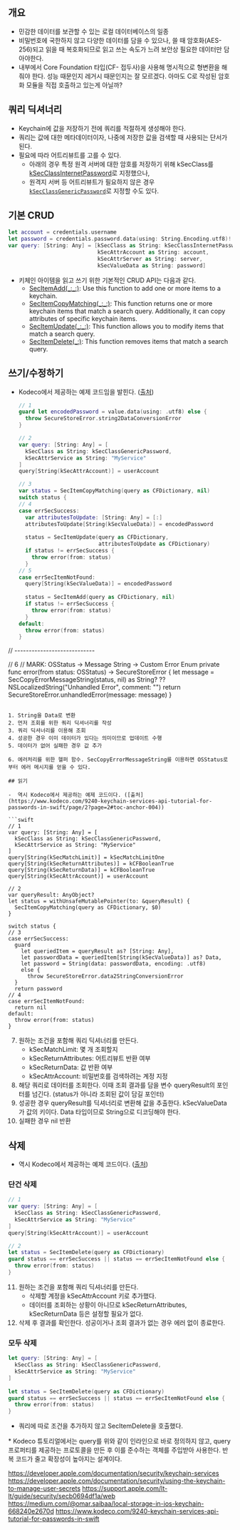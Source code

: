 
## 개요

- 민감한 데이터를 보관할 수 있는 로컬 데이터베이스의 일종
- 비밀번호에 국한하지 않고 다양한 데이터를 담을 수 있으나, 쓸 때 암호화(AES-256)되고 읽을 때 복호화되므로 읽고 쓰는 속도가 느려 보안상 필요한 데이터만 담아야한다.
- 내부에서 Core Foundation 타입(CF- 접두사)을 사용해 명시적으로 형변환을 해줘야 한다. 성능 때문인지 레거시 때문인지는 잘 모르겠다. 아마도 C로 작성된 암호화 모듈을 직접 호출하고 있는게 아닐까?

## 쿼리 딕셔너리

- Keychain에 값을 저장하기 전에 쿼리를 적절하게 생성해야 한다.
- 쿼리는 값에 대한 메타데이터이자, 나중에 저장한 값을 검색할 때 사용되는 단서가 된다.
- 필요에 따라 어트리뷰트를 고를 수 있다.
	- 아래의 경우 특정 원격 서버에 대한 암호를 저장하기 위해 kSecClass를 [kSecClassInternetPassword](https://developer.apple.com/documentation/security/ksecclassinternetpassword)로 지정했으나, 
	- 원격지 서버 등 어트리뷰트가 필요하지 않은 경우 [`kSecClassGenericPassword`](https://developer.apple.com/documentation/security/ksecclassgenericpassword)로 지정할 수도 있다.

## 기본 CRUD

```swift
let account = credentials.username
let password = credentials.password.data(using: String.Encoding.utf8)!
var query: [String: Any] = [kSecClass as String: kSecClassInternetPassword,
                            kSecAttrAccount as String: account,
                            kSecAttrServer as String: server,
                            kSecValueData as String: password]
```

- 키체인 아이템을 읽고 쓰기 위한 기본적인 CRUD API는 다음과 같다.
	- [SecItemAdd(\_:\_:)](https://developer.apple.com/documentation/security/1401659-secitemadd): Use this function to add one or more items to a keychain.
	- [SecItemCopyMatching(\_:\_:)](https://developer.apple.com/documentation/security/1398306-secitemcopymatching): This function returns one or more keychain items that match a search query. Additionally, it can copy attributes of specific keychain items.
	- [SecItemUpdate(\_:\_:)](https://developer.apple.com/documentation/security/1393617-secitemupdate): This function allows you to modify items that match a search query.
	- [SecItemDelete(\_:)](https://developer.apple.com/documentation/security/1395547-secitemdelete): This function removes items that match a search query.

## 쓰기/수정하기

-  Kodeco에서 제공하는 예제 코드임을 발힌다. ([출처](https://www.kodeco.com/9240-keychain-services-api-tutorial-for-passwords-in-swift/page/2?page=2#toc-anchor-004))

	```swift
	// 1
	guard let encodedPassword = value.data(using: .utf8) else {
	  throw SecureStoreError.string2DataConversionError
	}
	
	// 2
	var query: [String: Any] = [
	  kSecClass as String: kSecClassGenericPassword,
	  kSecAttrService as String: "MyService"
	]
	query[String(kSecAttrAccount)] = userAccount
	
	// 3
	var status = SecItemCopyMatching(query as CFDictionary, nil)
	switch status {
	// 4
	case errSecSuccess:
	  var attributesToUpdate: [String: Any] = [:]
	  attributesToUpdate[String(kSecValueData)] = encodedPassword
	  
	  status = SecItemUpdate(query as CFDictionary,
	                         attributesToUpdate as CFDictionary)
	  if status != errSecSuccess {
	    throw error(from: status)
	  }
	// 5
	case errSecItemNotFound:
	  query[String(kSecValueData)] = encodedPassword
	  
	  status = SecItemAdd(query as CFDictionary, nil)
	  if status != errSecSuccess {
	    throw error(from: status)
	  }
	default:
	  throw error(from: status)
	}
// ----------------------------

// 6
// MARK: OSStatus -> Message String -> Custom Error Enum
private func error(from status: OSStatus) -> SecureStoreError {
	let message = SecCopyErrorMessageString(status, nil) as String? ?? NSLocalizedString("Unhandled Error", comment: "")
	return SecureStoreError.unhandledError(message: message)
}
```

1. String을 Data로 변환
2. 먼저 조회를 위한 쿼리 딕셔너리를 작성
3. 쿼리 딕셔너리를 이용해 조회
4. 성공한 경우 이미 데이터가 있다는 의미이므로 업데이트 수행
5. 데이터가 없어 실패한 경우 값 추가

6. 에러처리를 위한 헬퍼 함수. SecCopyErrorMessageString를 이용하면 OSStatus로부터 에러 메시지를 얻을 수 있다.

## 읽기

-  역시 Kodeco에서 제공하는 예제 코드이다. ([출처](https://www.kodeco.com/9240-keychain-services-api-tutorial-for-passwords-in-swift/page/2?page=2#toc-anchor-004))

```swift
// 1
var query: [String: Any] = [
  kSecClass as String: kSecClassGenericPassword,
  kSecAttrService as String: "MyService"
]
query[String(kSecMatchLimit)] = kSecMatchLimitOne
query[String(kSecReturnAttributes)] = kCFBooleanTrue
query[String(kSecReturnData)] = kCFBooleanTrue
query[String(kSecAttrAccount)] = userAccount

// 2
var queryResult: AnyObject?
let status = withUnsafeMutablePointer(to: &queryResult) {
  SecItemCopyMatching(query as CFDictionary, $0)
}

switch status {
// 3
case errSecSuccess:
  guard 
    let queriedItem = queryResult as? [String: Any],
    let passwordData = queriedItem[String(kSecValueData)] as? Data,
    let password = String(data: passwordData, encoding: .utf8)
    else {
      throw SecureStoreError.data2StringConversionError
  }
  return password
// 4
case errSecItemNotFound:
  return nil
default:
  throw error(from: status)
}
```

7. 원하는 조건을 포함해 쿼리 딕셔너리를 만든다.
	- kSecMatchLimit: 몇 개 조회할지
	- kSecReturnAttributes: 어트리뷰트 반환 여부
	- kSecReturnData: 값 반환 여부
	- kSecAttrAccount: 비밀번호를 검색하려는 계정 지정
8. 해당 쿼리로 데이터를 조회한다. 이때 조회 결과를 담을 변수 queryResult의 포인터를 넘긴다. (status가 아니라 조회된 값이 담길 포인터)
9. 성공한 경우 queryResult를 딕셔너리로 변환해 값을 추출한다. kSecValueData가 값의 키이다. Data 타입이므로 String으로 디코딩해야 한다.
10. 실패한 경우 nil 반환

## 삭제

-  역시 Kodeco에서 제공하는 예제 코드이다. ([출처](https://www.kodeco.com/9240-keychain-services-api-tutorial-for-passwords-in-swift/page/2?page=2#toc-anchor-004))

### 단건 삭제

```swift
// 1
var query: [String: Any] = [
  kSecClass as String: kSecClassGenericPassword,
  kSecAttrService as String: "MyService"
]
query[String(kSecAttrAccount)] = userAccount

// 2
let status = SecItemDelete(query as CFDictionary)
guard status == errSecSuccess || status == errSecItemNotFound else {
  throw error(from: status)
}
```

11. 원하는 조건을 포함해 쿼리 딕셔너리를 만든다.
	- 삭제할 계정을 kSecAttrAccount 키로 추가했다.
	- 데이터를 조회하는 상황이 아니므로 kSecReturnAttributes, kSecReturnData 등은 설정할 필요가 없다.
12. 삭제 후 결과를 확인한다. 성공이거나 조회 결과가 없는 경우 에러 없이 종료한다.

### 모두 삭제

```swift
let query: [String: Any] = [
  kSecClass as String: kSecClassGenericPassword,
  kSecAttrService as String: "MyService"
]
  
let status = SecItemDelete(query as CFDictionary)
guard status == errSecSuccess || status == errSecItemNotFound else {
  throw error(from: status)
}
```

- 쿼리에 따로 조건을 추가하지 않고 SecItemDelete을 호출했다.

\* Kodeco 튜토리얼에서는 query를 위와 같이 인라인으로 바로 정의하지 않고, 
  query 프로퍼티를 제공하는 프로토콜을 만든 후 이를 준수하는 객체를 주입받아 사용한다. 반복 코드가 줄고 확장성이 높아지는 설계이다.

https://developer.apple.com/documentation/security/keychain-services
https://developer.apple.com/documentation/security/using-the-keychain-to-manage-user-secrets
https://support.apple.com/lt-lt/guide/security/secb0694df1a/web
https://medium.com/@omar.saibaa/local-storage-in-ios-keychain-668240e2670d
https://www.kodeco.com/9240-keychain-services-api-tutorial-for-passwords-in-swift
